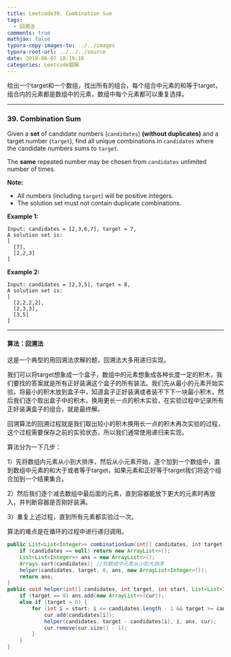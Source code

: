 ```yaml
---
title: Leetcode39. Combination Sum
tags:
  - 回溯法
comments: true
mathjax: false
typora-copy-images-to: ../../images
typora-root-url: ../../../source
date: 2018-06-07 18:19:16
categories: Leetcode题解
---
```


给出一个target和一个数组，找出所有的组合，每个组合中元素的和等于target，组合内的元素都是数组中的元素，数组中每个元素都可以重复选择。

<!-- more -->

---

### 39. Combination Sum

Given a **set** of candidate numbers (`candidates`) **(without duplicates)** and a target number (`target`), find all unique combinations in `candidates` where the candidate numbers sums to `target`.

The **same** repeated number may be chosen from `candidates` unlimited number of times.

**Note:**

- All numbers (including `target`) will be positive integers.
- The solution set must not contain duplicate combinations.

**Example 1:**

```
Input: candidates = [2,3,6,7], target = 7,
A solution set is:
[
  [7],
  [2,2,3]
]
```

**Example 2:**

```
Input: candidates = [2,3,5], target = 8,
A solution set is:
[
  [2,2,2,2],
  [2,3,3],
  [3,5]
]
```

---

#### 算法：回溯法

这是一个典型的用回溯法求解的题，回溯法大多用递归实现。

我们可以将target想象成一个盒子，数组中的元素想象成各种长度一定的积木，我们要找的答案就是所有正好装满这个盒子的所有装法。我们先从最小的元素开始实验，将最小的积木放到盒子中，知道盒子正好装满或者装不下下一块最小积木，然后我们逐个取出盒子中的积木，换用更长一点的积木实验，在实验过程中记录所有正好装满盒子的组合，就是最终解。

回溯算法的回溯过程就是我们取出较小的积木换用长一点的积木再次实验的过程，这个过程需要保存之前的实验状态，所以我们通常使用递归来实现。

算法分为一下几步：

1）先将数组内元素从小到大排序，然后从小元素开始，逐个加到一个数组中，直到数组中元素的和大于或者等于target，如果元素和正好等于target我们将这个组合加到一个结果集合。

2）然后我们逐个减去数组中最后面的元素，直到容器能放下更大的元素时再放入，并判断容器是否刚好装满。

3）重复上述过程，直到所有元素都实验过一次。

算法的难点是在循环的过程中进行递归调用。

```java
public List<List<Integer>> combinationSum(int[] candidates, int target) {
    if (candidates == null) return new ArrayList<>();
    List<List<Integer>> ans = new ArrayList<>();
    Arrays.sort(candidates); //将数组中元素从小到大排序
    helper(candidates, target, 0, ans, new ArrayList<Integer>());
    return ans;
}
public void helper(int[] candidates, int target, int start, List<List<Integer>> ans, ArrayList<Integer> cur) {
    if (target == 0) ans.add(new ArrayList<>(cur));
    else if (target > 0) {
        for (int i = start; i <= candidates.length - 1 && target >= candidates[i]; i++) {
            cur.add(candidates[i]);
            helper(candidates, target - candidates[i], i, ans, cur);
            cur.remove(cur.size() - 1);
        }
    }
}
```

